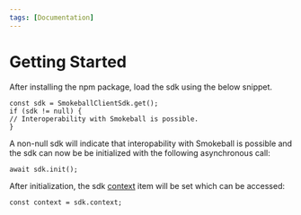 ```yaml
---
tags: [Documentation]
---
```


# Getting Started

After installing the npm package, load the sdk using the below snippet.

```
const sdk = SmokeballClientSdk.get();
if (sdk != null) {
// Interoperability with Smokeball is possible.
}
```

A non-null sdk will indicate that interopability with Smokeball is possible and the sdk can now be be initialized with the following asynchronous call:

```
await sdk.init();
```

After initialization, the sdk [context](./smokeball-client-sdk.common.context.md) item will be set which can be accessed:

```
const context = sdk.context;
```